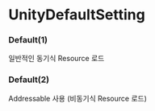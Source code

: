 # UnityDefaultSetting


### Default(1)
일반적인 동기식 Resource 로드


### Default(2)
Addressable 사용 (비동기식 Resource 로드)
